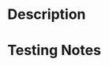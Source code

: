 # Description 
<!-- Describe the PR in 1-2 sentences. -->

# Testing Notes
<!-- Describe briefly how to/what to test in the PR -->